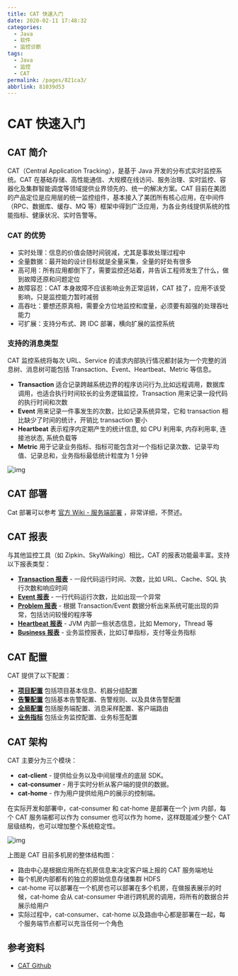 ```yaml
---
title: CAT 快速入门
date: 2020-02-11 17:48:32
categories: 
  - Java
  - 软件
  - 监控诊断
tags: 
  - Java
  - 监控
  - CAT
permalink: /pages/821ca3/
abbrlink: 81039d53
---
```


# CAT 快速入门

## CAT 简介

CAT（Central Application Tracking），是基于 Java 开发的分布式实时监控系统。CAT 在基础存储、高性能通信、大规模在线访问、服务治理、实时监控、容器化及集群智能调度等领域提供业界领先的、统一的解决方案。CAT 目前在美团的产品定位是应用层的统一监控组件，基本接入了美团所有核心应用，在中间件（RPC、数据库、缓存、MQ 等）框架中得到广泛应用，为各业务线提供系统的性能指标、健康状况、实时告警等。

### CAT 的优势

- 实时处理：信息的价值会随时间锐减，尤其是事故处理过程中
- 全量数据：最开始的设计目标就是全量采集，全量的好处有很多
- 高可用：所有应用都倒下了，需要监控还站着，并告诉工程师发生了什么，做到故障还原和问题定位
- 故障容忍：CAT 本身故障不应该影响业务正常运转，CAT 挂了，应用不该受影响，只是监控能力暂时减弱
- 高吞吐：要想还原真相，需要全方位地监控和度量，必须要有超强的处理吞吐能力
- 可扩展：支持分布式、跨 IDC 部署，横向扩展的监控系统

### 支持的消息类型

CAT 监控系统将每次 URL、Service 的请求内部执行情况都封装为一个完整的消息树、消息树可能包括 Transaction、Event、Heartbeat、Metric 等信息。

- **Transaction** 适合记录跨越系统边界的程序访问行为,比如远程调用，数据库调用，也适合执行时间较长的业务逻辑监控，Transaction 用来记录一段代码的执行时间和次数
- **Event** 用来记录一件事发生的次数，比如记录系统异常，它和 transaction 相比缺少了时间的统计，开销比 transaction 要小
- **Heartbeat** 表示程序内定期产生的统计信息, 如 CPU 利用率, 内存利用率, 连接池状态, 系统负载等
- **Metric** 用于记录业务指标、指标可能包含对一个指标记录次数、记录平均值、记录总和，业务指标最低统计粒度为 1 分钟

![img](https://raw.githubusercontent.com/dunwu/images/dev/snap/20200211174235.png)

## CAT 部署

Cat 部署可以参考 [官方 Wiki - 服务端部署](https://github.com/dianping/cat/wiki/readme_server) ，非常详细，不赘述。

## CAT 报表

与其他监控工具（如 Zipkin、SkyWalking）相比，CAT 的报表功能最丰富。支持以下报表类型：

- **[Transaction 报表](https://github.com/dianping/cat/wiki/transaction)** - 一段代码运行时间、次数，比如 URL、Cache、SQL 执行次数和响应时间
- **[Event 报表](https://github.com/dianping/cat/wiki/event)** - 一行代码运行次数，比如出现一个异常
- **[Problem 报表](https://github.com/dianping/cat/wiki/problem)** - 根据 Transaction/Event 数据分析出来系统可能出现的异常，包括访问较慢的程序等
- **[Heartbeat 报表](https://github.com/dianping/cat/wiki/heartbeat)** - JVM 内部一些状态信息，比如 Memory，Thread 等
- **[Business 报表](https://github.com/dianping/cat/wiki/business)** - 业务监控报表，比如订单指标，支付等业务指标

## CAT 配置

CAT 提供了以下配置：

- **[项目配置](https://github.com/dianping/cat/wiki/project)** 包括项目基本信息、机器分组配置
- **[告警配置](https://github.com/dianping/cat/wiki/alarm)** 包括基本告警配置、告警规则、以及具体告警配置
- **[全局配置](https://github.com/dianping/cat/wiki/global)** 包括服务端配置、消息采样配置、客户端路由
- **[业务指标](https://github.com/dianping/cat/wiki/business)** 包括业务监控配置、业务标签配置

## CAT 架构

CAT 主要分为三个模块：

- **cat-client** - 提供给业务以及中间层埋点的底层 SDK。
- **cat-consumer** - 用于实时分析从客户端的提供的数据。
- **cat-home** - 作为用户提供给用户的展示的控制端。

在实际开发和部署中，cat-consumer 和 cat-home 是部署在一个 jvm 内部，每个 CAT 服务端都可以作为 consumer 也可以作为 home，这样既能减少整个 CAT 层级结构，也可以增加整个系统稳定性。

![img](https://raw.githubusercontent.com/dunwu/images/dev/snap/20200211174001.png)

上图是 CAT 目前多机房的整体结构图：

- 路由中心是根据应用所在机房信息来决定客户端上报的 CAT 服务端地址
- 每个机房内部都有的独立的原始信息存储集群 HDFS
- cat-home 可以部署在一个机房也可以部署在多个机房，在做报表展示的时候，cat-home 会从 cat-consumer 中进行跨机房的调用，将所有的数据合并展示给用户
- 实际过程中，cat-consumer、cat-home 以及路由中心都是部署在一起，每个服务端节点都可以充当任何一个角色

## 参考资料

- [CAT Github](https://github.com/dianping/cat)
